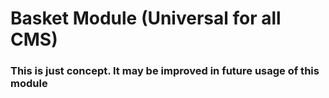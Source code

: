 # Basket Module (Universal for all CMS)
### This is just concept. It may be improved in future usage of this module



